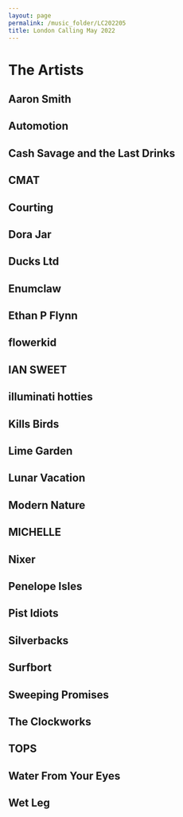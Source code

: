 ```yaml
---
layout: page
permalink: /music_folder/LC202205
title: London Calling May 2022
---
```

# The Artists

## Aaron Smith


## Automotion


## Cash Savage and the Last Drinks


## CMAT


## Courting


## Dora Jar


## Ducks Ltd


## Enumclaw


## Ethan P Flynn


## flowerkid


## IAN SWEET


## illuminati hotties


## Kills Birds


## Lime Garden


## Lunar Vacation


## Modern Nature


## MICHELLE


## Nixer


## Penelope Isles


## Pist Idiots


## Silverbacks


## Surfbort


## Sweeping Promises


## The Clockworks


## TOPS


## Water From Your Eyes


## Wet Leg 


